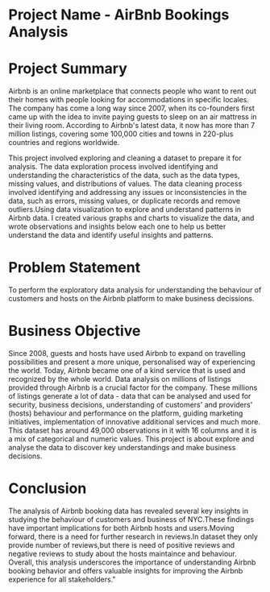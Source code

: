 # Project Name - AirBnb Bookings Analysis

# Project Summary 
Airbnb is an online marketplace that connects people who want to rent out their homes with people looking for accommodations in specific locales. The company has come a long way since 2007, when its co-founders first came up with the idea to invite paying guests to sleep on an air mattress in their living room. According to Airbnb's latest data, it now has more than 7 million listings, covering some 100,000 cities and towns in 220-plus countries and regions worldwide.

This project involved exploring and cleaning a dataset to prepare it for analysis. The data exploration process involved identifying and understanding the characteristics of the data, such as the data types, missing values, and distributions of values. The data cleaning process involved identifying and addressing any issues or inconsistencies in the data, such as errors, missing values, or duplicate records and remove outliers.Using data visualization to explore and understand patterns in Airbnb data. I created various graphs and charts to visualize the data, and wrote observations and insights below each one to help us better understand the data and identify useful insights and patterns.

# Problem Statement
To perform the exploratory data analysis for understanding the behaviour of customers and hosts on the Airbnb platform to make business decissions.
# Business Objective
Since 2008, guests and hosts have used Airbnb to expand on travelling possibilities and present a more unique, personalised way of experiencing the world. Today, Airbnb became one of a kind service that is used and recognized by the whole world. Data analysis on millions of listings provided through Airbnb is a crucial factor for the company. These millions of listings generate a lot of data - data that can be analysed and used for security, business decisions, understanding of customers' and providers' (hosts) behaviour and performance on the platform, guiding marketing initiatives, implementation of innovative additional services and much more. This dataset has around 49,000 observations in it with 16 columns and it is a mix of categorical and numeric values. This project is about explore and analyse the data to discover key understandings and make business decisions.
# Conclusion
The analysis of Airbnb booking data has revealed several key insights in studying the behaviour of customers and business of NYC.These findings have important implications for both Airbnb hosts and users.Moving forward, there is a need for further research in reviews.In dataset they only provide number of reviews,but there is need of positive reviews and negative reviews to study about the hosts maintaince and behaviour. Overall, this analysis underscores the importance of understanding Airbnb booking behavior and offers valuable insights for improving the Airbnb experience for all stakeholders."
